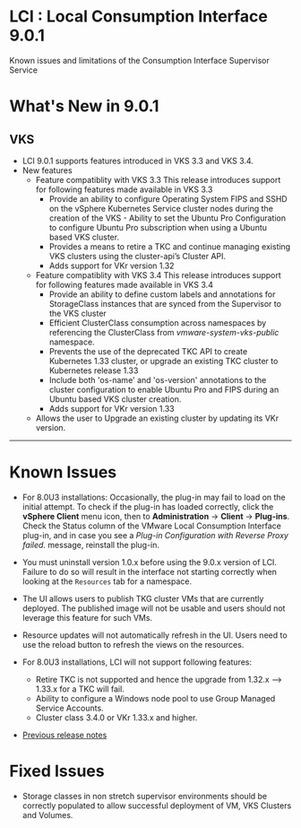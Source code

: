 
# LCI : Local Consumption Interface 9.0.1
Known issues and limitations of the Consumption Interface Supervisor Service

# What's New in 9.0.1
## VKS
- LCI 9.0.1 supports features introduced in VKS 3.3 and VKS 3.4.
- New features
    - Feature compatiblity with VKS 3.3
        This release introduces support for following features made available in VKS 3.3
        - Provide an ability to configure Operating System FIPS and SSHD on the vSphere Kubernetes Service cluster nodes during the creation of the VKS - Ability to set the Ubuntu Pro Configuration to configure Ubuntu Pro subscription when using a Ubuntu based VKS cluster.
        - Provides a means to retire a TKC and continue managing existing VKS clusters using the cluster-api’s Cluster API.
        - Adds support for VKr version 1.32
    - Feature compatiblity with VKS 3.4
        This release introduces support for following features made available in VKS 3.4
        - Provide an ability to define custom labels and annotations for StorageClass instances that are synced from the Supervisor to the VKS cluster
        - Efficient ClusterClass consumption across namespaces by referencing the ClusterClass from _vmware-system-vks-public_ namespace.
        - Prevents the use of the deprecated TKC API to create Kubernetes 1.33 cluster, or upgrade an existing TKC cluster to Kubernetes release 1.33
        - Include both 'os-name' and 'os-version' annotations to the cluster configuration to enable Ubuntu Pro and FIPS during an Ubuntu based VKS cluster creation.
        - Adds support for VKr version 1.33
    - Allows the user to Upgrade an existing cluster by updating its VKr version.
--- 

# Known Issues

- For 8.0U3 installations: Occasionally, the plug-in may fail to load on the initial
attempt. To check if the plug-in has loaded correctly, click the **vSphere Client**
menu icon, then to **Administration** -> **Client** -> **Plug-ins**.
Check the Status column of the VMware Local Consumption Interface plug-in, and in case you see a *Plug-in
Configuration with Reverse Proxy failed.* message, reinstall the plug-in.

- You must uninstall version 1.0.x before using the 9.0.x version of LCI. Failure to do so will result in the interface not starting correctly when looking at the `Resources` tab for a namespace.

- The UI allows users to publish TKG cluster VMs that are currently deployed. The published image will not be usable and users should not leverage this feature for such VMs.

- Resource updates will not automatically refresh in the UI. Users need to use the reload button to refresh the views on the resources.

- For 8.0U3 installations, LCI will not support following features:
    - Retire TKC is not supported and hence the upgrade from 1.32.x --> 1.33.x for a TKC will fail.
    - Ability to configure a Windows node pool to use Group Managed Service Accounts.
    - Cluster class 3.4.0 or VKr 1.33.x and higher.

- [Previous release notes](./Release_Notes_9_0_0.md)

# Fixed Issues

- Storage classes in non stretch supervisor environments should be correctly populated to allow successful deployment of VM, VKS Clusters and Volumes.
